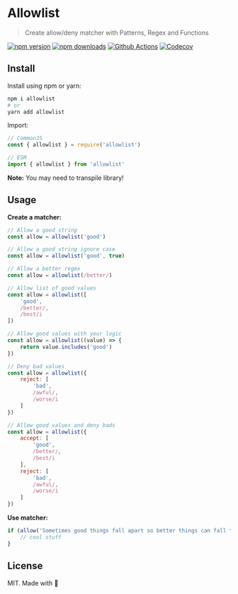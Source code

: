 # Allowlist

> Create allow/deny matcher with Patterns, Regex and Functions

[![npm version][npm-version-src]][npm-version-href]
[![npm downloads][npm-downloads-src]][npm-downloads-href]
[![Github Actions][github-actions-src]][github-actions-href]
[![Codecov][codecov-src]][codecov-href]

## Install

Install using npm or yarn:

```bash
npm i allowlist
# or
yarn add allowlist
```

Import:

```js
// CommonJS
const { allowlist } = require('allowlist')

// ESM
import { allowlist } from 'allowlist'
```

**Note:** You may need to transpile library!

## Usage

**Create a matcher:**

```js
// Allow a good string
const allow = allowlist('good')

// Allow a good string ignore case
const allow = allowlist('good', true)

// Allow a better regex
const allow = allowlist(/better/)

// Allow list of good values
const allow = allowlist([
    'good',
    /better/,
    /best/i
])

// Allow good values with your logic
const allow = allowlist((value) => {
    return value.includes('good')
})

// Deny bad values
const allow = allowlist({
    reject: [
        'bad',
        /awful/,
        /worse/i
    ]
})

// Allow good values and deny bads
const allow = allowlist({
    accept: [
        'good',
        /better/,
        /best/i
    ],
    reject: [
        'bad',
        /awful/,
        /worse/i
    ]
})
```

**Use matcher:**

```js
if (allow('Sometimes good things fall apart so better things can fall together.')) {
    // cool stuff
}
```


## License

MIT. Made with 💖

<!-- Badges -->
[npm-version-src]: https://img.shields.io/npm/v/allowlist?style=flat-square
[npm-version-href]: https://npmjs.com/package/allowlist

[npm-downloads-src]: https://img.shields.io/npm/dm/allowlist?style=flat-square
[npm-downloads-href]: https://npmjs.com/package/allowlist

[github-actions-src]: https://img.shields.io/github/workflow/status/farnabaz/allowlist/ci/master?style=flat-square
[github-actions-href]: https://github.com/farnabaz/allowlist/actions?query=workflow%3Aci

[codecov-src]: https://img.shields.io/codecov/c/gh/farnabaz/allowlist/master?style=flat-square
[codecov-href]: https://codecov.io/gh/farnabaz/allowlist
